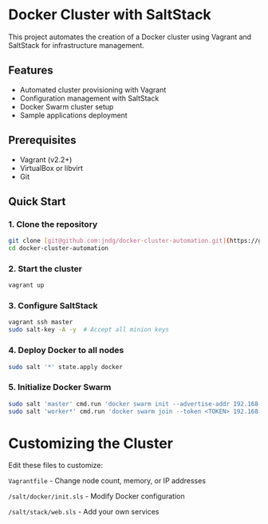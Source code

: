 # Docker Cluster with SaltStack

This project automates the creation of a Docker cluster using Vagrant and SaltStack for infrastructure management.

## Features
- Automated cluster provisioning with Vagrant
- Configuration management with SaltStack
- Docker Swarm cluster setup
- Sample applications deployment

## Prerequisites
- Vagrant (v2.2+)
- VirtualBox or libvirt
- Git

## Quick Start

### 1. Clone the repository
```bash
git clone [git@github.com:jndg/docker-cluster-automation.git](https://github.com/jndg/docker-cluster-automation.git)
cd docker-cluster-automation
```
### 2. Start the cluster
```bash
vagrant up
```
### 3. Configure SaltStack
```bash
vagrant ssh master
sudo salt-key -A -y  # Accept all minion keys
```

### 4. Deploy Docker to all nodes
```bash
sudo salt '*' state.apply docker
```
### 5. Initialize Docker Swarm
```bash
sudo salt 'master' cmd.run 'docker swarm init --advertise-addr 192.168.10.10'
sudo salt 'worker*' cmd.run 'docker swarm join --token <TOKEN> 192.168.10.10:2377'
```

# Customizing the Cluster

Edit these files to customize:

  ```Vagrantfile``` - Change node count, memory, or IP addresses

  ```/salt/docker/init.sls``` - Modify Docker configuration

  ```/salt/stack/web.sls``` - Add your own services
